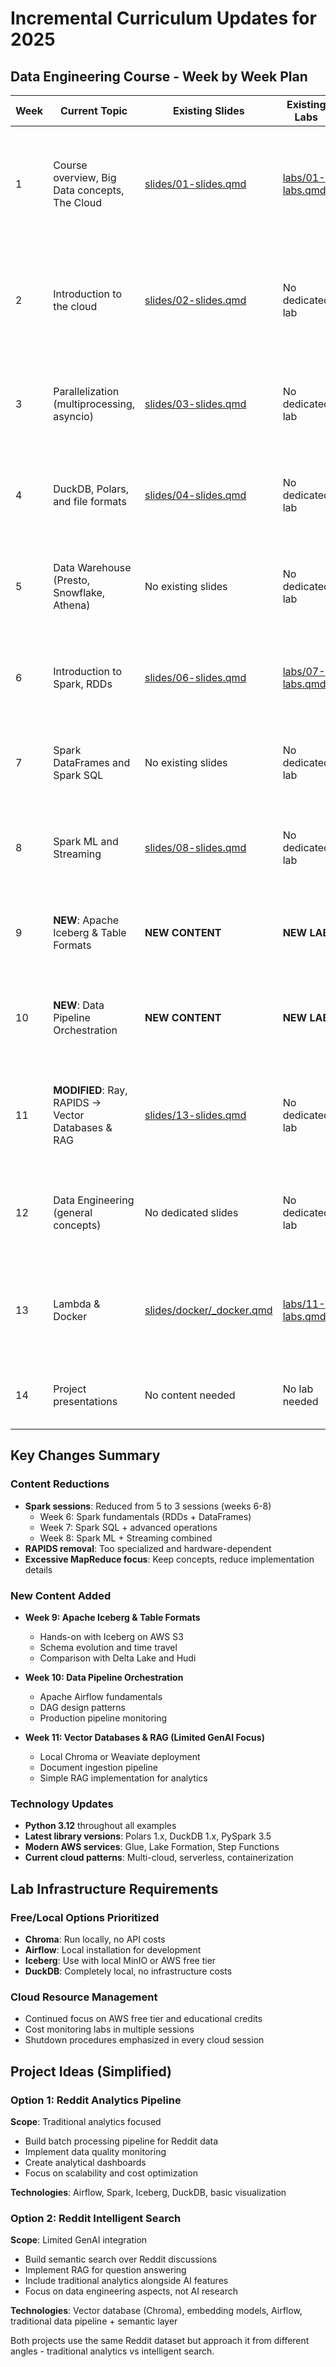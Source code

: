 # Incremental Curriculum Updates for 2025
## Data Engineering Course - Week by Week Plan

| Week | Current Topic | Existing Slides | Existing Labs | GitHub Repos | Proposed Changes | Lab Assignment | Homework |
|------|---------------|-----------------|---------------|--------------|------------------|----------------|----------|
| 1 | Course overview, Big Data concepts, The Cloud | [slides/01-slides.qmd](/slides/01-slides.html) | [labs/01-labs.qmd](/labs/01-labs.html) | [fall-2024-lab-01](https://github.com/gu-dsan6000/fall-2024-lab-01), [fall-2024-assignment-01](https://github.com/gu-dsan6000/fall-2024-assignment-01) | **UPDATE**: Add modern data engineering landscape overview, update big data examples with current industry cases | Environment setup (Python 3.12, AWS/Azure accounts, GitHub) | Complete background skills assessment, set up all development tools |
| 2 | Introduction to the cloud | [slides/02-slides.qmd](/slides/02-slides.html) | No dedicated lab | ❌ Missing lab-02 repo | **UPDATE**: Update AWS services to current offerings (Glue, Lake Formation), add multi-cloud concepts, remove outdated examples | AWS account setup, IAM roles, S3 buckets, basic EC2 instances | Deploy simple application on AWS with cost monitoring |
| 3 | Parallelization (multiprocessing, asyncio) | [slides/03-slides.qmd](/slides/03-slides.html) | No dedicated lab | [fall-2024-lab-03](https://github.com/gu-dsan6000/fall-2024-lab-03), [fall-2024-assignment-03](https://github.com/gu-dsan6000/fall-2024-assignment-03) | **KEEP**: Good foundational content, minor updates to Python 3.12 syntax | Multiprocessing vs asyncio performance comparison, Ray basics | Build parallel data processing script comparing different approaches |
| 4 | DuckDB, Polars, and file formats | [slides/04-slides.qmd](/slides/04-slides.html) | No dedicated lab | [fall-2024-lab-04](https://github.com/gu-dsan6000/fall-2024-lab-04), [fall-2024-assignment-04](https://github.com/gu-dsan6000/fall-2024-assignment-04) | **UPDATE**: Expand file formats to include Arrow, add Iceberg introduction, update library versions | DuckDB vs Polars performance benchmarking, file format conversions | Build data transformation pipeline comparing formats and engines |
| 5 | Data Warehouse (Presto, Snowflake, Athena) | No existing slides | No dedicated lab | [fall-2024-lab-05](https://github.com/gu-dsan6000/fall-2024-lab-05) | **UPDATE**: Modernize to include Databricks, BigQuery, add lakehouse concepts | Hands-on with Snowflake/Databricks trial accounts, Athena queries | Design modern data warehouse vs lakehouse comparison |
| 6 | Introduction to Spark, RDDs | [slides/06-slides.qmd](/slides/06-slides.html) | [labs/07-labs.qmd](/labs/07-labs.html) | ❌ Missing lab-06 repo | **MINOR UPDATE**: Streamline RDD content, focus more on DataFrames, update to Spark 3.5 | PySpark installation, basic RDD and DataFrame operations | Build ETL pipeline with PySpark |
| 7 | Spark DataFrames and Spark SQL | No existing slides | No dedicated lab | [fall-2024-lab-07](https://github.com/gu-dsan6000/fall-2024-lab-07) (references fall-2023) | **CONSOLIDATE**: Merge with advanced operations, add performance optimization | Complex Spark SQL queries, Catalyst optimizer exploration | Advanced Spark transformations and optimizations |
| 8 | Spark ML and Streaming | [slides/08-slides.qmd](/slides/08-slides.html) | No dedicated lab | [fall-2024-lab-08](https://github.com/gu-dsan6000/fall-2024-lab-08) | **CONSOLIDATE**: Combine ML and streaming into one session, focus on practical examples | MLlib pipeline + structured streaming lab | End-to-end ML pipeline with real-time inference |
| 9 | **NEW**: Apache Iceberg & Table Formats | **NEW CONTENT** | **NEW LAB** | [fall-2024-lab-09](https://github.com/gu-dsan6000/fall-2024-lab-09) → **REPLACE with Iceberg content** | **ADD**: Deep dive into Iceberg, comparison with Hudi and Delta Lake, hands-on implementation | Set up Iceberg on AWS S3, schema evolution, time travel queries | Migrate existing data warehouse to Iceberg format |
| 10 | **NEW**: Data Pipeline Orchestration | **NEW CONTENT** | **NEW LAB** | [fall-2024-lab-10](https://github.com/gu-dsan6000/fall-2024-lab-10) → **REPLACE with Airflow content** | **ADD**: Apache Airflow fundamentals, DAG design patterns, monitoring and alerting | Install Airflow locally, build multi-stage DAGs, implement data quality checks | Design and implement production data pipeline with error handling |
| 11 | **MODIFIED**: Ray, RAPIDS → Vector Databases & RAG | [slides/13-slides.qmd](/slides/13-slides.html) | No dedicated lab | [fall-2024-lab-11](https://github.com/gu-dsan6000/fall-2024-lab-11), [fall-2024-lab-feature-store-vector-db](https://github.com/gu-dsan6000/fall-2024-lab-feature-store-vector-db) | **REPLACE**: Remove RAPIDS focus, add vector database concepts with Chroma/Weaviate (local deployment) | Set up local Chroma instance, build document ingestion pipeline, implement semantic search | Build RAG system for Reddit data analysis |
| 12 | Data Engineering (general concepts) | No dedicated slides | No dedicated lab | [fall-2024-lab-ray](https://github.com/gu-dsan6000/fall-2024-lab-ray), [fall-2024-lab-dask](https://github.com/gu-dsan6000/fall-2024-lab-dask) → **REFOCUS to modern data stack** | **EXPAND**: Modern data stack overview, data governance, quality monitoring, cost optimization | dbt basics, Great Expectations data quality tests, cost monitoring setup | Implement data governance framework with lineage tracking |
| 13 | Lambda & Docker | [slides/docker/_docker.qmd](/slides/docker/) | [labs/11-labs.qmd](/labs/11-labs.html) | [fall-2024-assignment-06](https://github.com/gu-dsan6000/fall-2024-assignment-06) | **UPDATE**: Add serverless data processing patterns, container orchestration, event-driven architectures | Serverless ETL with AWS Lambda, containerized data apps, Step Functions | Deploy fault-tolerant serverless data processing system |
| 14 | Project presentations | No content needed | No lab needed | [fall-2024-project-team-*](https://github.com/gu-dsan6000?q=fall-2024-project-team) (35+ teams) | **KEEP**: Final project presentations with peer evaluation | Project presentations and demos | Final project submission and documentation |

## Key Changes Summary

### Content Reductions
- **Spark sessions**: Reduced from 5 to 3 sessions (weeks 6-8)
  - Week 6: Spark fundamentals (RDDs + DataFrames)
  - Week 7: Spark SQL + advanced operations 
  - Week 8: Spark ML + Streaming combined
- **RAPIDS removal**: Too specialized and hardware-dependent
- **Excessive MapReduce focus**: Keep concepts, reduce implementation details

### New Content Added
- **Week 9: Apache Iceberg & Table Formats**
  - Hands-on with Iceberg on AWS S3
  - Schema evolution and time travel
  - Comparison with Delta Lake and Hudi
  
- **Week 10: Data Pipeline Orchestration**
  - Apache Airflow fundamentals
  - DAG design patterns
  - Production pipeline monitoring

- **Week 11: Vector Databases & RAG (Limited GenAI Focus)**
  - Local Chroma or Weaviate deployment
  - Document ingestion pipeline
  - Simple RAG implementation for analytics

### Technology Updates
- **Python 3.12** throughout all examples
- **Latest library versions**: Polars 1.x, DuckDB 1.x, PySpark 3.5
- **Modern AWS services**: Glue, Lake Formation, Step Functions
- **Current cloud patterns**: Multi-cloud, serverless, containerization

## Lab Infrastructure Requirements

### Free/Local Options Prioritized
- **Chroma**: Run locally, no API costs
- **Airflow**: Local installation for development
- **Iceberg**: Use with local MinIO or AWS free tier
- **DuckDB**: Completely local, no infrastructure costs

### Cloud Resource Management
- Continued focus on AWS free tier and educational credits
- Cost monitoring labs in multiple sessions
- Shutdown procedures emphasized in every cloud session

## Project Ideas (Simplified)

### Option 1: Reddit Analytics Pipeline
**Scope**: Traditional analytics focused
- Build batch processing pipeline for Reddit data
- Implement data quality monitoring
- Create analytical dashboards
- Focus on scalability and cost optimization

**Technologies**: Airflow, Spark, Iceberg, DuckDB, basic visualization

### Option 2: Reddit Intelligent Search
**Scope**: Limited GenAI integration
- Build semantic search over Reddit discussions
- Implement RAG for question answering
- Include traditional analytics alongside AI features
- Focus on data engineering aspects, not AI research

**Technologies**: Vector database (Chroma), embedding models, Airflow, traditional data pipeline + semantic layer

Both projects use the same Reddit dataset but approach it from different angles - traditional analytics vs intelligent search.
